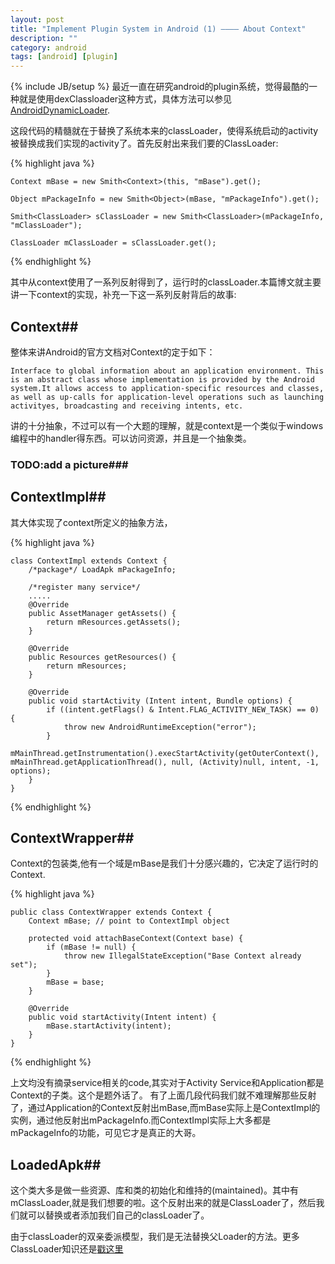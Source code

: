 ```yaml
---
layout: post
title: "Implement Plugin System in Android (1) ———— About Context"
description: ""
category: android
tags: [android] [plugin]
---
```

{% include JB/setup %}
最近一直在研究android的plugin系统，觉得最酷的一种就是使用dexClassloader这种方式，具体方法可以参见[AndroidDynamicLoader][1]. 

这段代码的精髓就在于替换了系统本来的classLoader，使得系统启动的activity被替换成我们实现的activity了。首先反射出来我们要的ClassLoader:

{% highlight java %}

	Context mBase = new Smith<Context>(this, "mBase").get();
	
	Object mPackageInfo = new Smith<Object>(mBase, "mPackageInfo").get();
	
	Smith<ClassLoader> sClassLoader = new Smith<ClassLoader>(mPackageInfo, "mClassLoader");
	
	ClassLoader mClassLoader = sClassLoader.get();
			
{% endhighlight %}

其中从context使用了一系列反射得到了，运行时的classLoader.本篇博文就主要讲一下context的实现，补充一下这一系列反射背后的故事:

## Context##
整体来讲Android的官方文档对Context的定于如下：

	Interface to global information about an application environment. This is an abstract class whose implementation is provided by the Android system.It allows access to application-specific resources and classes, as well as up-calls for application-level operations such as launching activityes, broadcasting and receiving intents, etc.
	
讲的十分抽象，不过可以有一个大题的理解，就是context是一个类似于windows编程中的handler得东西。可以访问资源，并且是一个抽象类。

### TODO:add a picture###

## ContextImpl##
其大体实现了context所定义的抽象方法，

{% highlight java %}

	class ContextImpl extends Context {
		/*package*/ LoadApk mPackageInfo;
		
		/*register many service*/
		.....
		@Override
		public AssetManager getAssets() {
			return mResources.getAssets();
		}
		
		@Override
		public Resources getResources() {
			return mResources;
		}
		
		@Override
		public void startActivity (Intent intent, Bundle options) {
			if ((intent.getFlags() & Intent.FLAG_ACTIVITY_NEW_TASK) == 0) {
				throw new AndroidRuntimeException("error");
			}
			mMainThread.getInstrumentation().execStartActivity(getOuterContext(), mMainThread.getApplicationThread(), null, (Activity)null, intent, -1, options);
		}
 	}
	
{% endhighlight %}

## ContextWrapper##
Context的包装类,他有一个域是mBase是我们十分感兴趣的，它决定了运行时的Context.

{% highlight java %}

	public class ContextWrapper extends Context {
		Context mBase; // point to ContextImpl object
		
		protected void attachBaseContext(Context base) {
			if (mBase != null) {
				throw new IllegalStateException("Base Context already set");
			}
			mBase = base;
		}
		
		@Override
		public void startActivity(Intent intent) {
			mBase.startActivity(intent);
		}
	}
	
{% endhighlight %}

上文均没有摘录service相关的code,其实对于Activity Service和Application都是Context的子类。这个是题外话了。 有了上面几段代码我们就不难理解那些反射了，通过Application的Context反射出mBase,而mBase实际上是ContextImpl的实例，通过他反射出mPackageInfo.而ContextImpl实际上大多都是mPackageInfo的功能，可见它才是真正的大哥。

## LoadedApk##
这个类大多是做一些资源、库和类的初始化和维持的(maintained)。其中有mClassLoader,就是我们想要的啦。这个反射出来的就是ClassLoader了，然后我们就可以替换或者添加我们自己的classLoader了。

由于classLoader的双亲委派模型，我们是无法替换父Loader的方法。更多ClassLoader知识还是[戳这里][2]

[1]: https://github.com/Rookery/AndroidDynamicLoader
[2]: http://docs.oracle.com/javase/6/docs/api/java/lang/ClassLoader.html

